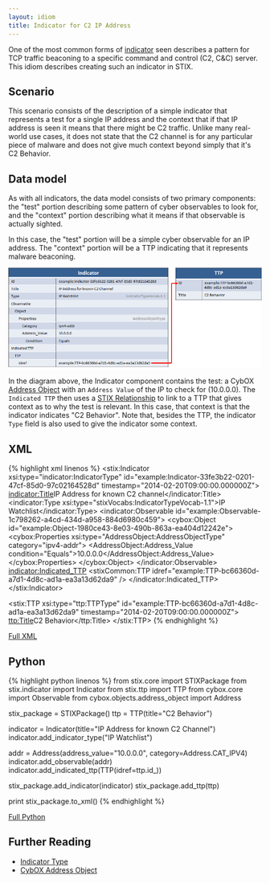 ```yaml
---
layout: idiom
title: Indicator for C2 IP Address
---
```


One of the most common forms of [indicator](/idioms/indicator) seen describes a pattern for TCP traffic beaconing to a specific command and control (C2, C&C) server. This idiom describes creating such an indicator in STIX.

## Scenario

This scenario consists of the description of a simple indicator that represents a test for a single IP address and the context that if that IP address is seen it means that there might be C2 traffic. Unlike many real-world use cases, it does not state that the C2 channel is for any particular piece of malware and does not give much context beyond simply that it's C2 Behavior.

## Data model

As with all indicators, the data model consists of two primary components: the "test" portion describing some pattern of cyber observables to look for, and the "context" portion describing what it means if that observable is actually sighted.

In this case, the "test" portion will be a simple cyber observable for an IP address. The "context" portion will be a TTP indicating that it represents malware beaconing.

![IP Address Indicator Diagram](diagram.png)

In the diagram above, the Indicator component contains the test: a CybOX [Address Object](/documentation/AddressObj/AddressObjectType/) with an `Address Value` of the IP to check for (10.0.0.0). The `Indicated TTP` then uses a [STIX Relationship](idioms/relationships) to link to a TTP that gives context as to why the test is relevant. In this case, that context is that the indicator indicates "C2 Behavior". Note that, besides the TTP, the indicator `Type` field is also used to give the indicator some context.

## XML

{% highlight xml linenos %}
<stix:Indicator xsi:type="indicator:IndicatorType" id="example:Indicator-33fe3b22-0201-47cf-85d0-97c02164528d" timestamp="2014-02-20T09:00:00.000000Z">
    <indicator:Title>IP Address for known C2 channel</indicator:Title>
    <indicator:Type xsi:type="stixVocabs:IndicatorTypeVocab-1.1">IP Watchlist</indicator:Type>
    <indicator:Observable  id="example:Observable-1c798262-a4cd-434d-a958-884d6980c459">
        <cybox:Object id="example:Object-1980ce43-8e03-490b-863a-ea404d12242e">
            <cybox:Properties xsi:type="AddressObject:AddressObjectType" category="ipv4-addr">
                <AddressObject:Address_Value condition="Equals">10.0.0.0</AddressObject:Address_Value>
            </cybox:Properties>
        </cybox:Object>
    </indicator:Observable>
    <indicator:Indicated_TTP>
        <stixCommon:TTP idref="example:TTP-bc66360d-a7d1-4d8c-ad1a-ea3a13d62da9" />
    </indicator:Indicated_TTP>
</stix:Indicator>
<!-- SNIP -->
<stix:TTP xsi:type="ttp:TTPType" id="example:TTP-bc66360d-a7d1-4d8c-ad1a-ea3a13d62da9" timestamp="2014-02-20T09:00:00.000000Z">
    <ttp:Title>C2 Behavior</ttp:Title>
</stix:TTP>
{% endhighlight %}

[Full XML](ip-indicator.xml)

## Python

{% highlight python linenos %}
from stix.core import STIXPackage
from stix.indicator import Indicator
from stix.ttp import TTP
from cybox.core import Observable
from cybox.objects.address_object import Address

stix_package = STIXPackage()
ttp = TTP(title="C2 Behavior")
   
indicator = Indicator(title="IP Address for known C2 Channel")
indicator.add_indicator_type("IP Watchlist")
  
addr = Address(address_value="10.0.0.0", category=Address.CAT_IPV4)
indicator.add_observable(addr)
indicator.add_indicated_ttp(TTP(idref=ttp.id_))
    
stix_package.add_indicator(indicator)
stix_package.add_ttp(ttp)
    
print stix_package.to_xml()
{% endhighlight %}

[Full Python](indicator-for-c2-ip-address.py)

## Further Reading

* [Indicator Type](/documentation/indicator/IndicatorType)
* [CybOX Address Object](/documentation/AddressObj/AddressObjectType)
